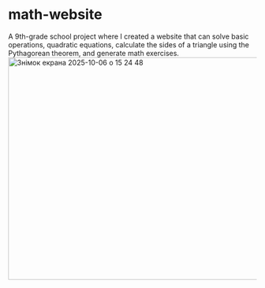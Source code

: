 # math-website
A 9th-grade school project where I created a website that can solve basic operations, quadratic equations, calculate the sides of a triangle using the Pythagorean theorem, and generate math exercises. <br>
<img width="704" height="451" alt="Знімок екрана 2025-10-06 о 15 24 48" src="https://github.com/user-attachments/assets/71b63860-830d-4b11-bf90-fe8e2e3e2c19" />

